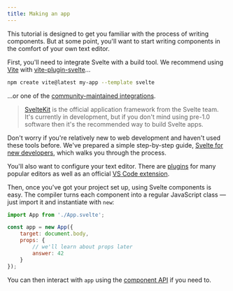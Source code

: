 ```yaml
---
title: Making an app
---
```


This tutorial is designed to get you familiar with the process of writing components. But at some point, you'll want to start writing components in the comfort of your own text editor.

First, you'll need to integrate Svelte with a build tool. We recommend using [Vite](https://vitejs.dev/) with [vite-plugin-svelte](https://github.com/sveltejs/vite-plugin-svelte/)...

```bash
npm create vite@latest my-app --template svelte
```

...or one of the [community-maintained integrations](https://sveltesociety.dev/tools).

> [SvelteKit](https://kit.svelte.dev) is the official application framework from the Svelte team. It's currently in development, but if you don't mind using pre-1.0 software then it's the recommended way to build Svelte apps.

Don't worry if you're relatively new to web development and haven't used these tools before. We've prepared a simple step-by-step guide, [Svelte for new developers](/blog/svelte-for-new-developers), which walks you through the process.

You'll also want to configure your text editor. There are [plugins](https://sveltesociety.dev/tools#editor-support) for many popular editors as well as an official [VS Code extension](https://marketplace.visualstudio.com/items?itemName=svelte.svelte-vscode).

<!-- 
NOTE: Removed until we have better place for setting-up-your-editor guide. See https://github.com/sveltejs/svelte/pull/7310#issuecomment-1049923609
If your editor does not have a Svelte plugin then you can follow [this guide](/blog/setting-up-your-editor) to configure your text editor to treat `.svelte` files the same as `.html` for the sake of syntax highlighting. -->

Then, once you've got your project set up, using Svelte components is easy. The compiler turns each component into a regular JavaScript class — just import it and instantiate with `new`:

```js
import App from './App.svelte';

const app = new App({
	target: document.body,
	props: {
		// we'll learn about props later
		answer: 42
	}
});
```

You can then interact with `app` using the [component API](/docs#run-time-client-side-component-api) if you need to.
